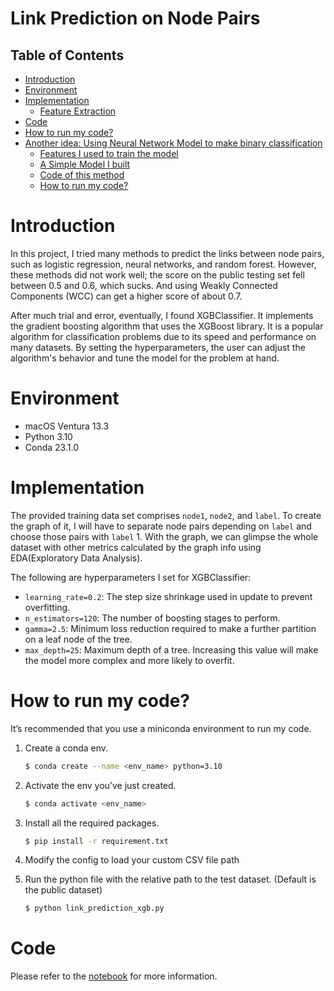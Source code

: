 # Link Prediction on Node Pairs

## **Table of Contents**
- [Introduction](#introduction)
- [Environment](#environment)
- [Implementation](#implementation)
  - [Feature Extraction](#feature-extraction)
- [Code](#code)
- [How to run my code?](#how-to-run-my-code)
- [Another idea: Using Neural Network Model to make binary classification](#another-idea-using-neural-network-model-to-make-binary-classification)
  - [Features I used to train the model](#features-i-used-to-train-the-model)
  - [A Simple Model I built](#a-simple-model-i-built)
  - [Code of this method](#code-of-this-method)
  - [How to run my code?](#how-to-run-my-code?)


# Introduction
In this project, I tried many methods to predict the links between node pairs, such as logistic regression, neural networks, and random forest. However, these methods did not work well; the score on the public testing set fell between 0.5 and 0.6, which sucks. And using Weakly Connected Components (WCC) can get a higher score of about 0.7.

After much trial and error, eventually, I found XGBClassifier. It implements the gradient boosting algorithm that uses the XGBoost library. It is a popular algorithm for classification problems due to its speed and performance on many datasets. By setting the hyperparameters, the user can adjust the algorithm's behavior and tune the model for the problem at hand.

# Environment

- macOS Ventura 13.3
- Python 3.10
- Conda 23.1.0

<div style="page-break-after: always;"></div>

# Implementation
The provided training data set comprises `node1`, `node2`, and `label`. To create the graph of it, I will have to separate node pairs depending on `label` and choose those pairs with `label` 1. With the graph, we can glimpse the whole dataset with other metrics calculated by the graph info using EDA(Exploratory Data Analysis).

The following are hyperparameters I set for XGBClassifier:
- `learning_rate=0.2`: The step size shrinkage used in update to prevent overfitting.
- `n_estimators=120`: The number of boosting stages to perform.
- `gamma=2.5`: Minimum loss reduction required to make a further partition on a leaf node of the tree.
- `max_depth=25`: Maximum depth of a tree. Increasing this value will make the model more complex and more likely to overfit.

# How to run my code?

It’s recommended that you use a miniconda environment to run my code.

1. Create a conda env.
    
    ```bash
    $ conda create --name <env_name> python=3.10
    ```
    
2. Activate the env you’ve just created.
    
    ```bash
    $ conda activate <env_name>
    ```
    
3. Install all the required packages.
    
    ```bash
    $ pip install -r requirement.txt
    ```
    
4. Modify the config to load your custom CSV file path
5. Run the python file with the relative path to the test dataset. (Default is the public dataset)
    
    ```bash
    $ python link_prediction_xgb.py
    ```

# Code
Please refer to the [notebook](https://github.com/ghnmqdtg/link-prediction-on-node-pairs/blob/main/link_prediction_xgb.ipynb) for more information.